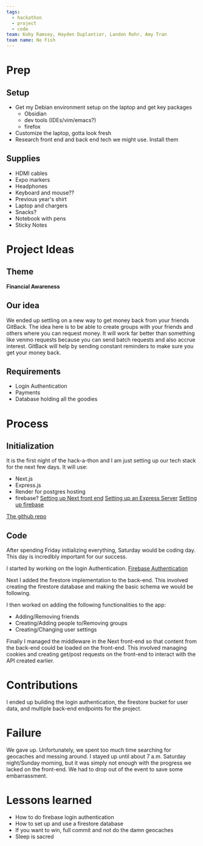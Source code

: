 ```yaml
---
tags:
  - hackathon
  - project
  - code
team: Koby Ramsey, Hayden Duplantier, Landon Rohr, Amy Tran
team name: No Fish
---
```

# Prep
## Setup
+ Get my Debian environment setup on the laptop and get key packages
	+ Obsidian
	+ dev tools (IDEs/vim/emacs?)
	+ firefox
+ Customize the laptop, gotta look fresh
+ Research front end and back end tech we might use. Install them
## Supplies
+ HDMI cables
+ Expo markers
+ Headphones
+ Keyboard and mouse??
+ Previous year's shirt
+ Laptop and chargers
+ Snacks?
+ Notebook with pens
+ Sticky Notes
# Project Ideas
## Theme
**Financial Awareness**
## Our idea
We ended up settling on a new way to get money back from your friends GitBack. The idea here is to be able to create groups with your friends and others where you can request money. It will work far better than something like venmo requests because you can send batch requests and also accrue interest. GitBack will help by sending constant reminders to make sure you get your money back.
## Requirements
+ Login Authentication
+ Payments
+ Database holding all the goodies
# Process
## Initialization
It is the first night of the hack-a-thon and I am just setting up our tech stack for the next few days. It will use:
+ Next.js
+ Express.js
+ Render for postgres hosting
+ firebase?
[Setting up Next front end](https://nextjs.org/docs/app/getting-started/installation)
[Setting up an Express Server](https://www.geeksforgeeks.org/steps-to-create-an-express-js-application/)
[Setting up firebase](https://permify.co/post/firebase-authentication-nodejs/#step-1-setting-up-your-firebase-project)

[The github repo](https://github.com/1ando/GetBack)
## Code
After spending Friday initializing everything, Saturday would be coding day. This day is incredibly important for our success.

I started by working on the login Authentication.
[Firebase Authentication](https://permify.co/post/firebase-authentication-nodejs/)

Next I added the firestore implementation to the back-end. This involved creating the firestore database and making the basic schema we would be following.

I then worked on adding the following functionalities to the app:
+ Adding/Removing friends
+ Creating/Adding people to/Removing groups
+ Creating/Changing user settings

Finally I managed the middleware in the Next front-end so that content from the back-end could be loaded on the front-end. This involved managing cookies and creating get/post requests on the front-end to interact with the API created earlier.
# Contributions
I ended up building the login authentication, the firestore bucket for user data, and multiple back-end endpoints for the project.
# Failure
We gave up. Unfortunately, we spent too much time searching for geocaches and messing around. I stayed up until about 7 a.m. Saturday night/Sunday morning, but it was simply not enough with the progress we lacked on the front-end. We had to drop out of the event to save some embarrassment.
# Lessons learned
+ How to do firebase login authentication
+ How to set up and use a firestore database
+ If you want to win, full commit and not do the damn geocaches
+ Sleep is sacred